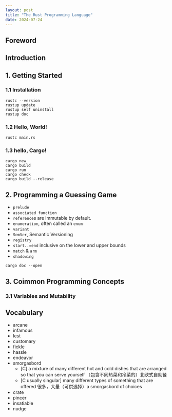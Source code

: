 ```yaml
---
layout: post
title: "The Rust Programming Language"
date: 2024-07-24
---
```


## Foreword

## Introduction

## 1. Getting Started


### 1.1 Installation

```shell
rustc --version
rustup update
rustup self uninstall
rustup doc
```

### 1.2 Hello, World!
```shell
rustc main.rs
```
### 1.3 hello, Cargo!

```shell
cargo new
cargo build
cargo run
cargo check
cargo build --release
```

## 2. Programming a Guessing Game

* `prelude`
* `associated function`
* `reference`s are immutable by default.
* `enumeration`, often called an `enum`
* `variant`
* `SemVer`, Semantic Versioning
* `registry`
* `start..=end` inclusive on the lower and upper bounds
* `match` & `arm`
* `shadowing`


```shell
cargo doc --open
```


## 3. Coimmon Programming Concepts

### 3.1 Variables and Mutability



## Vocabulary
* arcane
* infamous
* lest
* customary
* fickle
* hassle
* endeavor
* smorgasbord 
    - [C] a mixture of many different hot and cold dishes that are arranged so that you can serve yourself （包含不同热菜和冷菜的）北欧式自助餐
    - [C usually singular] many different types of something that are offered 很多，大量（可供选择）a smorgasbord of choices
* crate 
* pincer
* insatiable
* nudge